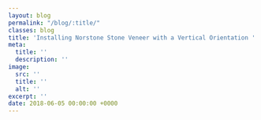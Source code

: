 ```yaml
---
layout: blog
permalink: "/blog/:title/"
classes: blog
title: 'Installing Norstone Stone Veneer with a Vertical Orientation '
meta:
  title: ''
  description: ''
image:
  src: ''
  title: ''
  alt: ''
excerpt: ''
date: 2018-06-05 00:00:00 +0000
---
```

